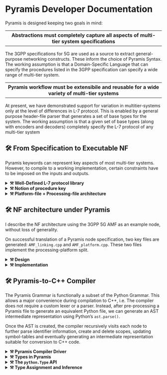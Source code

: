 # Pyramis Developer Documentation

Pyramis is designed keeping two goals in mind:

<table><tr><th><strong>Abstractions must completely capture all aspects of multi-tier system specifications</strong></th></tr></table>

The 3GPP specifications for 5G are used as a source to extract general-purpose networking
constructs. These inform the choice of Pyramis Syntax. The working assumption is that a
Domain-Specific Language that can specify the procedures listed in the 3GPP specification can
specify a wide range of multi-tier system.

<table><tr><th><strong>Pyramis workflow must be extensibile and reusable for a wide variety of multi-tier systems</strong></th></tr></table>

At present, we have demonstrated support for variation in multitier-systems only at the level of
differences in L-7 protocol. This is enabled by a general purpose header-file parser that generates
a set of base types for the system. The working assumption is that a given set of base types
(along with encoders and decoders) completely specify the L-7 protocol of any multi-tier system

## 🛠️ From Specification to Executable NF

Pyramis keywords can represent key aspects of most multi-tier systems. However, to compile to
a working implementation, certain constraints have to be imposed on the inputs and outputs.

<details>
<summary> <strong>⚒ Well-Defined L-7 protocol library</strong></summary>
    Pyramis supports multitier systems using the NGAP and HTTP L-7 protocols out of the box. However, custom application-layer protocol must meet certain requirements: 

- Valid messages for custom protocols must be implemented as complete C/C++ structs. These files may be stored in a `utils` directory in the your root folder.
- HTTP messages must represent and access their payload strings as attributes of nlohmann::json objects. We provide an HTTP library for this purpose.
- All char arrays are interpreted as C++ `std::vector<char>`. Strings, if any, must be null-terminated.
- Header-file library must be fully contained in a `/utils` directory.
</details>

<details>
<summary> <strong>⚒ Notion of procedure key</strong></summary>
  The NF must generate a unique procedure key for each instance of supported procedure.
  
- Procedure may be simple (login request-response) or complex (SMF session establishment).
- Complexity arises due to the requirement of demultiplexing messages received at a
single interface to the correct message handler.

The notion of key and its supporting `fd_to_key_map` and `key_to_fd_map` are
implementation-specific constructs that enable this message demultiplexing.

- procedure key is used by the NF application to maintain a synchronous message processing flow despite asynchronous message ingress at an NF.
- Your UDF File must always contain a keygen function, defined via `//@@keygen`
</details>

<details>
<summary> <strong>⚒ Platform-file + Processing-file architecture</strong></summary>
  Where a platform file triggers kernel networking actions, and the processing file performs user-level message-processing actions

- In the current implementation, a C++ user-level processing file is generated from the Pyramis specification.
- In the current implementation, a multithreaded, asynchronous epoll-based platform.cpp file is generated that declares an entry point into the user-level processing code.
</details>

## 🛠️ NF architecture under Pyramis</strong></summary>
    
I describe the NF architecture using the 3GPP 5G AMF as an example node, without loss of generality.

On successful translation of a Pyramis node specification, two key files are generated: <code>AMF_linking.cpp</code>
and <code>AMF_platform.cpp</code>. These two files implement the processing-platform split.
  
<details>
<summary> <strong>⚒ Design</strong></summary>
    
<code>AMF_platform.cpp</code> performs core networking functions to implement a NF that can act in a multi-
threaded and asynchronous manner, as both a Server and a Client. 

In this multithreaded view, on initialisation, 
multiple <code>nfvInstance</code> threads monitor their local epoll file descriptor, whose watch list contains 
a single listen socket bound to a globally known port. Each NF instance thread is running
its own epoll wait loop. On event detection by <code>epoll wait()</code> at the shared listen socket,
multiple threads may be woken up and there is a race to <code>accept()</code> the incoming connection.
On <code>accept()</code> by a single thread, the newly created data socket is added to a thread-local map
called the <code>active_socket_map</code>.

Another key criterion is supporting systems that implement multi-node or chained procedures.
Such procedures require imposing a sequential order on asynchronous message receipts and sends.
In systems with short connections, it becomes necessary to record active sockets and sockets
that need to be closed.
</details>

<details>
<summary> <strong>⚒ Implementation</strong></summary>
  
To achieve these goals, the platform file maintains the thread-local <code>active_socket_map</code> of
custom <code>Socket</code> structs. A <code>Socket</code> contains attributes that describe the socket such as its file
descriptor, port number, socket type, peer IP address, and whether the connection is short or
long. Furthermore, each NF instance thread has a single epoll file descriptor that detects events
at active sockets. On detection of an event at any socket, a callback is triggered based on the
type of <code>Socket</code> that encountered the event.

For example, on event detection at a data <code>Socket</code>, the platform file passes a buffer representing
the event read at the kernel socket to the processing file via the callbacks defined in the platform
file for decoding, IE interpretation, UE context generation, request/response message generation,
and finally triggering a <code>send_data()</code> to a peer NF, in whatever manner was described by the
Pyramis specification.

<ins><strong>A note on the platform file callbacks</strong></ins>

On server initialisation, callbacks that are specified in the interface file are registered with the
sockets bound to the globally known port associated with that interface. During the running
of the server, callback functions bound to the initial port are registered with newly created
sockets as well. These callback functions are specified as EVENTs in the Pyramis specification
and translated to C++ by the compiler.

Therefore, in the two file NF architecture, the callbacks are triggered by the platform file only
on receipt of the incoming message data, but are defined in the processing file.
</details>


## 🛠️ Pyramis-to-C++ Compiler

The Pyramis Grammar is functionally a subset of the Python Grammar. This allows a major
convenience during compilation to C++, i.e. The compiler does not require a custom lexer or a
parser. Instead, after pre-processing a Pyramis file to generate an equivalent Python file, we can
generate an AST intermediate representation using Python’s `ast.parse()`.

Once the AST is created, the compiler recursively visits each node to further parse identifier
information, create and delete scopes, updating symbol-tables and eventually generating an
intermediate representation suitable for conversion to C++ code.

<details>
<summary> <strong> ⚒ Pyramis Compiler Driver</strong></summary>

The compiler driver orchestrates the entire compilation process, right from parsing command-line
options to generating C++ code. Its major functions are listed below.

```
Initialisation
---------------
1. Parse command-line, set global compiler configurations.
2. Parse C++ protocol headers, UDF File and Interface File.
3. Pre-process Pyramis Specification to Python.
4. Create AST, begin AST walk.
```

```
AST Walk
--------
Recursively visit each node
1. Maintain scopes and update symbol tables
2. Infer and assign types to identifier.
3. Incrementally generate an IR of parsed Pyramis EVENTs, python.Actions and
python.Maps.
4. Report semantic errors
```
```
Code Generation
---------------
Generate C++ files from IR
1. Remove redundant Map accesses.
2. Generate timer_expiry_context_t
3. Emit translated EVENT definitions to processing file i.e. linking.cpp.
4. Emit Map definitions to contexts.h.
5. Emit event declarations to linking.h
6. Emit networking code to platform.cpp and platform.h and generate Makefile.
```


</details>


<details>
<summary> <strong> ⚒ Types in Pyramis</strong></summary>
    
Any reasonable networked system implementation defines and is dependent on its L-7 i.e.
application layer protocol. For example, the internet communications occur over the HTTP L-7
protocol, and certain 3GPP NF-NF communications are required to use either the NGAP or PFCP
protocols.

At its core, an NF protocol is specified by its <ins>state machine, message types, and encoder-decoder
pairs</ins>, all defined and distributed via <ins>protocol libraries</ins>. C++ protocol libraries provide C++
structs and classes in header files to define message types, and define encoders and decoders
for each valid message-type in the protocol. The state-machine of a protocol is 
maintained by the application itself, and is a function of the underlying protocol library.

Likewise, an NF implementation, and its Pyramis specification must necessarily depend on external protocol libraries. Pyramis enables specification of these type constraints
via the `CREATE_MESSAGE`, `ENCODE`, `DECODE` and `UDF` keywords.

From the above discussion, it is clear that a valid Pyramis specification of each node must be
associated with a set of base types that arise from its assumed L-7 protocol.
</details>



<details>
<summary> <strong> ⚒ The <code>python.Type</code> API</strong></summary>

The Pyramis compiler must work extensively with message-types defined in the protocol library
of the NF. Therefore, it implements a recursive python.Type data structure with an associated
internal API to simplify certain operations. python.Type is designed to completely capture the
recursive nature of nested struct definitions.

```C++
// class python . Type represents a recursive C ++ struct .
class Type {
    public :
        ident ,       // top - level name of the type
        thing ,       // array or simple type ?
        indirection , // count of pointer indirection
        subs          // map of attributes of this type to their python.Types

        // Defines rules for equivalent types and returns true
        // if two equivalent types are compared .
        equals ()
        
        // If a sub attribute is of type with thing thing , return the
        // list of attributes encountered in the path to that sub attribute .
        //
        // This is useful if we want to confirm a path to a nested array .
        path_to ()
        
        // If a type contains attr , return
        // its type .
        get_typeof ()

    private :
        // Returns True if a given nested asn type
        // has a particular string as an attribute ,
        // at any nesting level , else False .
        _contains ()
}
```

<ins>**Note on Creating python.Types**</ins>

Recall that python.Types are built to represent recursive C++ message-type structs, defined in
the protocol header files. To give the compiler access to these structs, they are parsed to dicts
during compiler initialisation via a <ins>custom C++ header file parser</ins> in `pyramis/pyramis/utils.py`

The C++ header-file parser performs the crucial function of creating a set of base types for
the NF being implemented. For every header file in the protocol header library, the parser
isolates struct definitions, serializes them into a `.json` file, and finally deserializes the `.json` file to
a nested dictionary. **In essence, the C++ header-file parser takes a set of header files
and extract each `struct/union/enum` definition encountered in the system.**

The work of resolving inter-file struct dependencies, i.e. nested struct definitions takes place
on demand via the `CREATE_MESSAGE` keyword during the AST Walk. This step uses the parsed
structs to generate the appropriate recursive `python.Type` and assigns it to identifier specified.

</details>



<details>
<summary> <strong> ⚒ Type Assignment and Inference</strong></summary>

In the Pyramis Compiler, identifiers are represented as python.Variable objects. Depending on
the progress of the AST Walk, an identifier may be typed or untyped. A identifier is considered
typed if its `python.Variable` has been assigned a concrete `python.Type`.

`CREATE_MESSAGE, ENCODE, DECODE, UDF` are the only Pyramis keywords that are allowed to
directly assign concrete types to an identifier. All other actions must obtain their types indirectly
by an inference procedure. Oftentimes, the compiler is fortunate and encounters typed identifiers
at each action - implying that a concrete type was assigned at some point before the current
action. However, on several occasions identifiers are assigned concrete type after the first usage.

As a uniform solution to this problem, the Pyramis compiler creates and maintains a hierarchy
of Scopes

<ins>Note on Pyramis IR and ModuleVisitor<ins>

The AST Walk is implemented by a custom `ModuleVisitor` subclass of the `ast.NodeVisitor`
class. The `ModuleVisitor` performs a depth-first traversal of the `ast.Node`s in the AST of the
pre-processed Pyramis specification, dynamically dispatch handler functions linked to each
`ast.Node` type. Each handler function performs core functions related to IR creation and type
inference.

The Pyramis IR is designed to enable easy generation of C++ code from the allowed Pyramis
keywords. Keeping these in mind, the fundamental constructs of a Pyramis specification are
defined as `python.Event` for `EVENT`s, `python.Actions` for Pyramis Keywords, and `python.Map`s
for maps accesses. Each of these constructs also depends on their own variables being typed,
hence the IR defines `python.Variable` and a recursive `python.Type`.

With this in mind, a Pyramis processing file can be parsed into a series of python.Events
containing a series of python.Actions. Both of these contain sets of python.Variables
representing the arguments passed to the keyword actions The primary objective of the AST
walk is to generate this complete Pyramis IR.

_A complete Pyramis IR is one in which every variable is typed_. To achieve this target,
more constructs are required such as <ins>Scopes and a mechanism for type inference</ins>. Once the
generated IR is validated, it is used to directly emit C++ code based on certain code-generation
rules.

<details>
<summary> <strong> 📋 Scopes and Type Inference </strong></summary>
    
Pyramis scopes are of three kinds: `MODULE, EVENT and BLOCK`, corresponding to module-level,
`EVENT`-level and `IF/LOOP`-level. The `ModuleVisitor` drives the creation of new scopes, addition of
new `python.Variables` to the corresponding symbol-tables.

In a simplistic interpreter design for a purely statically-typed language, a temporary stack of
scopes starting at every `EVENT` would be sufficient to assign types to identifiers, as each would
have to be declared before usage. For example, in C++ projects, calling a function without first
declaring its typed signature is simply disallowed and leads to a compilation error. Pyramis
`EVENT`s on the other hand, are not provided concrete types in the specification. A subsequent
`CALL` (either from the same `EVENT` or another one) to that `EVENT` would similarly fail unless the typed
signature is generated before. **This behaviour cannot be expected in Pyramis, as assigning
explicit types destroys the purpose of a simple DSL syntax.**

Since EVENT definitions and CALLs are coupled together, there is a requirement for a mechanism
that allows sharing of appropriate variable and their types across EVENTs. The mechanism used
by Pyramis is to maintain a <ins>persistent parent-pointer tree of scopes</ins>. In this setup, we develop a
mechanism for inferring types for identifiers irrespective of the order in which they are assigned
concrete types:

```C++
// The modulevisitor can store references to newly created ( untyped ) EVENT
// variables in its own local scope , and store the python . EVENT
// in a global collection of events with references to its python . Variables .
//
// Similarly , each python . Action i.e. CALL is stored in a global collection of
// calls , with references to its own python . Variable .
//
// See source graph.py for full details .
When a CALL is encountered :
    if event was defined previously
    // type inference across events
    its variables would be referenced by an old scope
    and by the old python . Event stored in the global
    events map .
        if the variable is typed :
            copy the reference to the python . Type to the corresponding
            variable of the CALL that is being processed .
            ... etc
        ..etc
    ..etc

When an EVENT is encountered :
    if event was CALLed earlier :
        assign CALL variable types to the EVENT .
            If the event was typed earlier ,
                // we have succeeded ,
            if not ,
                //untyped variable will be added to scope to be
                // resolved later .
            ..etc
        ..etc
    ..etc
```
    
</details>

</details>











